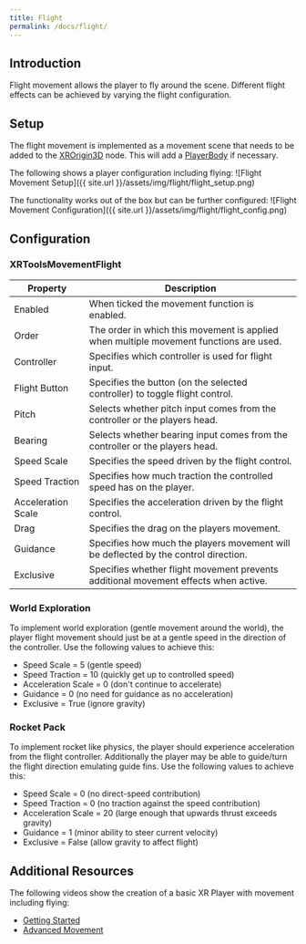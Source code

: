 ```yaml
---
title: Flight
permalink: /docs/flight/
---
```



## Introduction
Flight movement allows the player to fly around the scene. Different flight
effects can be achieved by varying the flight configuration.

## Setup
The flight movement is implemented as a movement scene that needs to be added
to the [XROrigin3D](https://docs.godotengine.org/en/stable/classes/class_xrorigin3d.html) node. This will add a [PlayerBody](https://godotvr.github.io/godot-xr-tools/docs/player_body/) if necessary.

The following shows a player configuration including flying:
![Flight Movement Setup]({{ site.url }}/assets/img/flight/flight_setup.png)

The functionality works out of the box but can be further configured:
![Flight Movement Configuration]({{ site.url }}/assets/img/flight/flight_config.png)

## Configuration

### XRToolsMovementFlight

| Property           | Description                                                     |
| ------------------ | --------------------------------------------------------------- |
| Enabled            | When ticked the movement function is enabled.                   |
| Order              | The order in which this movement is applied when multiple movement functions are used.  |
| Controller         | Specifies which controller is used for flight input. |
| Flight Button      | Specifies the button (on the selected controller) to toggle flight control. |
| Pitch              | Selects whether pitch input comes from the controller or the players head. |
| Bearing            | Selects whether bearing input comes from the controller or the players head. |
| Speed Scale        | Specifies the speed driven by the flight control. |
| Speed Traction     | Specifies how much traction the controlled speed has on the player. |
| Acceleration Scale | Specifies the acceleration driven by the flight control. |
| Drag               | Specifies the drag on the players movement. |
| Guidance           | Specifies how much the players movement will be deflected by the control direction. |
| Exclusive          | Specifies whether flight movement prevents additional movement effects when active. |

### World Exploration
To implement world exploration (gentle movement around the world), the player
flight movement should just be at a gentle speed in the direction of the
controller. Use the following values to achieve this:
 - Speed Scale = 5 (gentle speed)
 - Speed Traction = 10 (quickly get up to controlled speed)
 - Acceleration Scale = 0 (don't continue to accelerate)
 - Guidance = 0 (no need for guidance as no acceleration)
 - Exclusive = True (ignore gravity)

### Rocket Pack
To implement rocket like physics, the player should experience acceleration
from the flight controller. Additionally the player may be able to guide/turn
the flight direction emulating guide fins. Use the following values to achieve this:
 - Speed Scale = 0 (no direct-speed contribution)
 - Speed Traction = 0 (no traction against the speed contribution)
 - Acceleration Scale = 20 (large enough that upwards thrust exceeds gravity)
 - Guidance = 1 (minor ability to steer current velocity)
 - Exclusive = False (allow gravity to affect flight)


## Additional Resources

The following videos show the creation of a basic XR Player with movement including flying:
* [Getting Started](https://youtu.be/VrpySdMcdyw)
* [Advanced Movement](https://youtu.be/tTdaU57M-0s)
